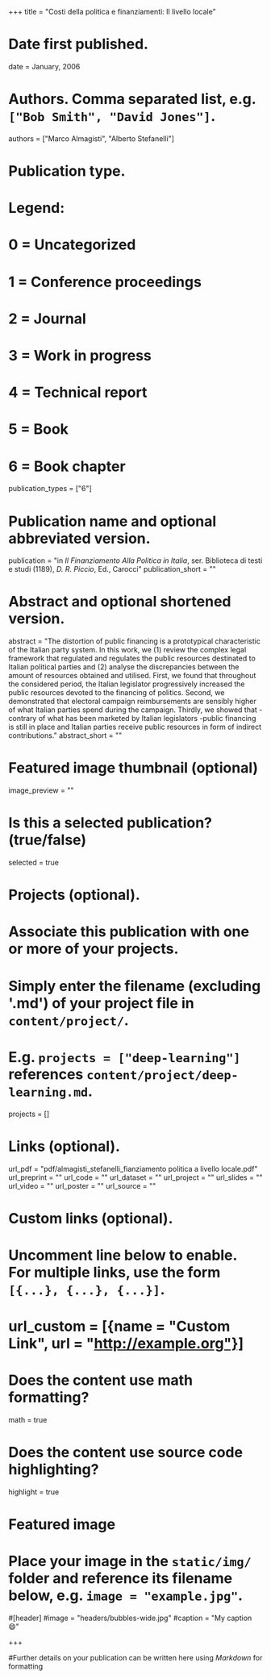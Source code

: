 +++
title = "Costi della politica e finanziamenti: Il livello locale"

# Date first published.
date = January, 2006

# Authors. Comma separated list, e.g. `["Bob Smith", "David Jones"]`.
authors = ["Marco Almagisti", "Alberto Stefanelli"]

# Publication type.
# Legend:
# 0 = Uncategorized
# 1 = Conference proceedings
# 2 = Journal
# 3 = Work in progress
# 4 = Technical report
# 5 = Book
# 6 = Book chapter
publication_types = ["6"]

# Publication name and optional abbreviated version.
publication = "in *Il Finanziamento Alla Politica in Italia*, ser. Biblioteca di testi e studi (1189), *D. R. Piccio*, Ed., Carocci"
publication_short = ""

# Abstract and optional shortened version.
abstract = "The distortion of public financing is a prototypical characteristic of the Italian party system. In this work, we (1) review the complex legal framework that regulated and regulates the public resources destinated to Italian political parties and (2) analyse the discrepancies between the amount of resources obtained and utilised. First, we found that throughout the considered period, the Italian legislator progressively increased the public resources devoted to the financing of politics. Second, we demonstrated that electoral campaign reimbursements are sensibly higher of what Italian parties spend during the campaign. Thirdly, we showed that - contrary of what has been marketed by Italian legislators -public financing is still in place and Italian parties receive public resources in form of indirect contributions."
abstract_short = ""

# Featured image thumbnail (optional)
image_preview = ""

# Is this a selected publication? (true/false)
selected = true

# Projects (optional).
#   Associate this publication with one or more of your projects.
#   Simply enter the filename (excluding '.md') of your project file in `content/project/`.
#   E.g. `projects = ["deep-learning"]` references `content/project/deep-learning.md`.
projects = []

# Links (optional).
url_pdf = "pdf/almagisti_stefanelli_fianziamento politica a livello locale.pdf"
url_preprint = ""
url_code = ""
url_dataset = ""
url_project = ""
url_slides = ""
url_video = ""
url_poster = ""
url_source = ""

# Custom links (optional).
#   Uncomment line below to enable. For multiple links, use the form `[{...}, {...}, {...}]`.
# url_custom = [{name = "Custom Link", url = "http://example.org"}]

# Does the content use math formatting?
math = true

# Does the content use source code highlighting?
highlight = true

# Featured image
# Place your image in the `static/img/` folder and reference its filename below, e.g. `image = "example.jpg"`.
#[header]
#image = "headers/bubbles-wide.jpg"
#caption = "My caption 😄"

+++

#Further details on your publication can be written here using *Markdown* for formatting
